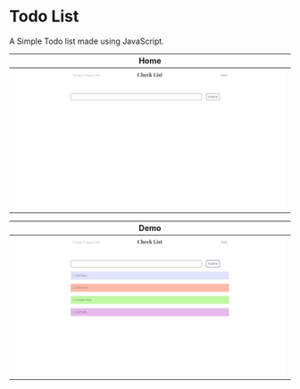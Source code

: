 # Todo List 
A Simple Todo list made using JavaScript.

| Home |
| --- | 
| ![App Icon](images/screens1.png) |

| Demo |
| --- |
| ![screenshot](images/screens2.png) |
